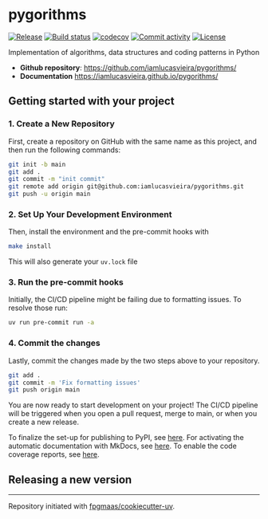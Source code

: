 # pygorithms

[![Release](https://img.shields.io/github/v/release/iamlucasvieira/pygorithms)](https://img.shields.io/github/v/release/iamlucasvieira/pygorithms)
[![Build status](https://img.shields.io/github/actions/workflow/status/iamlucasvieira/pygorithms/main.yml?branch=main)](https://github.com/iamlucasvieira/pygorithms/actions/workflows/main.yml?query=branch%3Amain)
[![codecov](https://codecov.io/gh/iamlucasvieira/pygorithms/branch/main/graph/badge.svg)](https://codecov.io/gh/iamlucasvieira/pygorithms)
[![Commit activity](https://img.shields.io/github/commit-activity/m/iamlucasvieira/pygorithms)](https://img.shields.io/github/commit-activity/m/iamlucasvieira/pygorithms)
[![License](https://img.shields.io/github/license/iamlucasvieira/pygorithms)](https://img.shields.io/github/license/iamlucasvieira/pygorithms)

Implementation of algorithms, data structures and coding patterns in Python

- **Github repository**: <https://github.com/iamlucasvieira/pygorithms/>
- **Documentation** <https://iamlucasvieira.github.io/pygorithms/>

## Getting started with your project

### 1. Create a New Repository

First, create a repository on GitHub with the same name as this project, and then run the following commands:

```bash
git init -b main
git add .
git commit -m "init commit"
git remote add origin git@github.com:iamlucasvieira/pygorithms.git
git push -u origin main
```

### 2. Set Up Your Development Environment

Then, install the environment and the pre-commit hooks with

```bash
make install
```

This will also generate your `uv.lock` file

### 3. Run the pre-commit hooks

Initially, the CI/CD pipeline might be failing due to formatting issues. To resolve those run:

```bash
uv run pre-commit run -a
```

### 4. Commit the changes

Lastly, commit the changes made by the two steps above to your repository.

```bash
git add .
git commit -m 'Fix formatting issues'
git push origin main
```

You are now ready to start development on your project!
The CI/CD pipeline will be triggered when you open a pull request, merge to main, or when you create a new release.

To finalize the set-up for publishing to PyPI, see [here](https://fpgmaas.github.io/cookiecutter-uv/features/publishing/#set-up-for-pypi).
For activating the automatic documentation with MkDocs, see [here](https://fpgmaas.github.io/cookiecutter-uv/features/mkdocs/#enabling-the-documentation-on-github).
To enable the code coverage reports, see [here](https://fpgmaas.github.io/cookiecutter-uv/features/codecov/).

## Releasing a new version



---

Repository initiated with [fpgmaas/cookiecutter-uv](https://github.com/fpgmaas/cookiecutter-uv).
